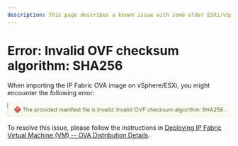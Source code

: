 ```yaml
---
description: This page describes a known issue with some older ESXi/vSphere versions not recognizing the SHA256 checksum of the IP Fabric OVA image.
---
```


# Error: Invalid OVF checksum algorithm: SHA256

When importing the IP Fabric OVA image on vSphere/ESXi, you might encounter the
following error:

![OVA error](ova_error.png)

To resolve this issue, please follow the instructions in
[Deploying IP Fabric Virtual Machine (VM) -- OVA Distribution Details](../../../../platform_first_steps/01-deployment.md#ova-distribution-details).

